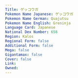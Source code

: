 ```yaml
---
﻿Title: ゲッコウガ
Pokemon Name Japanese: ゲッコウガ
Pokemon Name German: Quajutsu
Pokemon Name English: Greninja
Language Card: Japanese
National Dex Number: 658
Region: Kalos
Regional Form: false
Additional Form: false
Mega: false
Gigantamax: false
Cover: false
Link: 
Owned: 
---
```

